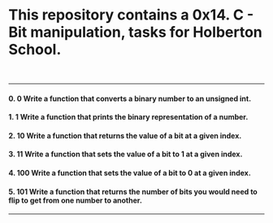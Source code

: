 <h1>This repository contains a 0x14. C - Bit manipulation, tasks for Holberton School.</h1>
<br>
<hr>
<h4>0. 0 Write a function that converts a binary number to an unsigned int. </h4>
<h4>1. 1 Write a function that prints the binary representation of a number.</h4>
<h4>2. 10 Write a function that returns the value of a bit at a given index.</h4>
<h4>3. 11 Write a function that sets the value of a bit to 1 at a given index.</h4>
<h4>4. 100 Write a function that sets the value of a bit to 0 at a given index.</h4>
<h4>5. 101 Write a function that returns the number of bits you would need to flip to get from one number to another.</h4>
<hr>